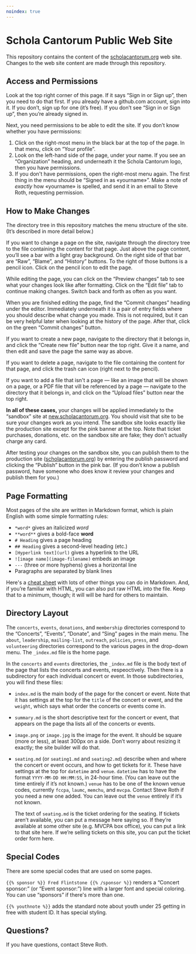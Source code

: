 ```yaml
---
noindex: true
---
```


# Schola Cantorum Public Web Site

This repository contains the content of the
[scholacantorum.org](https://scholacantorum.org) web site.  Changes to the web
site content are made through this repository.

## Access and Permissions

Look at the top right corner of this page.  If it says “Sign in or Sign up”,
then you need to do that first.  If you already have a github.com account,
sign into it.  If you don’t, sign up for one (it’s free).  If you don’t see
“Sign in or Sign up”, then you’re already signed in.

Next, you need permissions to be able to edit the site.  If you don’t know
whether you have permissions:

1. Click on the right-most menu in the black bar at the top of the page.  In
   that menu, click on “Your profile”.
2. Look on the left-hand side of the page, under your name.  If you see an
   “Organization” heading, and underneath it the Schola Cantorum logo, then
   you have permissions.
3. If you don't have permissions, open the right-most menu again.  The first
   thing in the menu should be “Signed in as «yourname»”.  Make a note of
   _exactly_ how «yourname» is spelled, and send it in an email to Steve Roth,
   requesting permission.

## How to Make Changes

The directory tree in this repository matches the menu structure of the site.
(It’s described in more detail below.)

If you want to change a page on the site, navigate through the directory tree
to the file containing the content for that page.  Just above the page content,
you’ll see a bar with a light gray background.  On the right side of that bar
are “Raw”, “Blame”, and “History” buttons.  To the right of those buttons is a
pencil icon.  Click on the pencil icon to edit the page.

While editing the page, you can click on the “Preview changes” tab to see what
your changes look like after formatting.  Click on the “Edit file” tab to
continue making changes.  Switch back and forth as often as you want.

When you are finished editing the page, find the “Commit changes” heading under
the editor.  Immediately underneath it is a pair of entry fields where you
should describe what change you made.  This is not required, but it can be very
helpful later when looking at the history of the page.  After that, click on the
green “Commit changes” button.

If you want to create a new page, navigate to the directory that it belongs in,
and click the “Create new file” button near the top right.  Give it a name, and
then edit and save the page the same way as above.

If you want to delete a page, navigate to the file containing the content for
that page, and click the trash can icon (right next to the pencil).

If you want to add a file that isn't a page — like an image that will be shown
on a page, or a PDF file that vill be referenced by a page — navigate to the
directory that it belongs in, and click on the “Upload files” button near the
top right.

**In all of these cases,** your changes will be applied immediately to the
“sandbox” site at [new.scholacantorum.org](https://new.scholacantorum.org).
You should visit that site to be sure your changes work as you intend.  The
sandbox site looks exactly like the production site except for the pink banner
at the top.  Note that ticket purchases, donations, etc. on the sandbox site are
fake; they don't actually charge any card.

After testing your changes on the sandbox site, you can publish them to the
production site ([scholacantorum.org](https://scholacantorum.org)) by entering
the publish password and clicking the “Publish” button in the pink bar.  (If
you don’t know a publish password, have someone who does know it review your
changes and publish them for you.)

## Page Formatting

Most pages of the site are written in Markdown format, which is plain English
with some simple formatting rules:

* `*word*` gives an italicized *word*
* `**word**` gives a bold-face **word**
* `# Heading` gives a page heading
* `## Heading` gives a second-level heading (etc.)
* `[Hyperlink text](url)` gives a hyperlink to the URL
* `![image name](image-filename)` embeds an image
* `---` (three or more hyphens) gives a horizontal line
* Paragraphs are separated by blank lines

Here's a [cheat sheet](https://github.com/adam-p/markdown-here/wiki/Markdown-Cheatsheet) with lots of other things you can do in Markdown.  And, if you’re familiar with HTML, you can also put raw HTML into the file.  Keep
that to a minimum, though; it will will be hard for others to maintain.

## Directory Layout

The `concerts`, `events`, `donations`, and `membership` directories correspond
to the “Concerts”, “Events”, “Donate”, and “Sing” pages in the main menu.  The
`about`, `leadership`, `mailing-list`, `outreach`, `policies`, `press`, and
`volunteering` directories correspond to the various pages in the drop-down
menu.  The `_index.md` file is the home page.

In the `concerts` and `events` directories, the `_index.md` file is the body
text of the page that lists the concerts and events, respeoctively.  Then there
is a subdirectory for each individual concert or event.  In those
subdirectories, you will find these files:

* `index.md` is the main body of the page for the concert or event.  Note that
  it has settings at the top for the `title` of the concert or event, and the
  `weight`, which says what order the concerts or events come in.

* `summary.md` is the short descriptive text for the concert or event, that
  appears on the page tha lists all of the concerts or events.

* `image.png` or `image.jpg` is the image for the event.  It should be square
  (more or less), at least 300px on a side.  Don’t worry about resizing it
  exactly; the site builder will do that.

* `seating.md` (or `seating1.md` and `seating2.md`) describe when and where the
  concert or event occurs, and how to get tickets for it.  These have settings
  at the top for `datetime` and `venue`.  `datetime` has to have the format
  `YYYY-MM-DD HH:MM:SS`, in 24-hour time.  (You can leave out the time entirely
  if it’s not known.)  `venue` has to be one of the known venue codes, currently
  `fccpa`, `laumc`, `memchu`, and `mvcpa`.  Contact Steve Roth if you need a new
  one added.  You can leave out the `venue` entirely if it’s not known.

  The text of `seating.md` is the ticket ordering for the seating.  If tickets
  aren’t available, you can put a message here saying so.  If they’re available
  at some other site (e.g. MVCPA box office), you can put a link to that site
  here.  If we’re selling tickets on this site, you can put the ticket order
  form here.

## Special Codes

There are some special codes that are used on some pages.

`{{% sponsor %}} Fred Flintstone {{% /sponsor %}}` renders a “Concert sponsor:”
(or “Event sponsor:”) line with a larger font and special coloring.  You can
use “sponsors” if there's more than one.

`{{% youthnote %}}` adds the standard note about youth under 25 getting in free
with student ID.  It has special styling.

## Questions?

If you have questions, contact Steve Roth.
